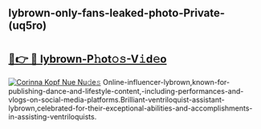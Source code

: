 ## lybrown-only-fans​-leaked-photo​-Private-(uq5ro)


# <h2><a href="https://mediaupload.pro?title=lybrown&ref=git">🔗👉 🔴 lybrown-P𝚑ot𝚘𝚜-V𝚒d𝚎o</a></h2>

[![Corinna Kopf Nue Nu𝚍e𝚜](https://i.imgur.com/0qMVB7G.gif)](https://mediaupload.pro?title=lybrown&ref=git)
Online-influencer-lybrown,known-for-publishing-dance-and-lifestyle-content,-including-performances-and-vlogs-on-social-media-platforms.Brilliant-ventriloquist-assistant-lybrown,celebrated-for-their-exceptional-abilities-and-accomplishments-in-assisting-ventriloquists.  